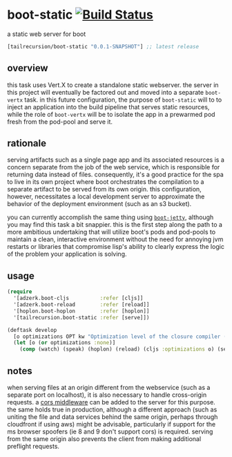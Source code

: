 # boot-static [![Build Status][1]][2]
a static web server for boot

[](dependency)
```clojure
[tailrecursion/boot-static "0.0.1-SNAPSHOT"] ;; latest release
```
[](/dependency)

## overview
this task uses Vert.X to create a standalone static webserver.  the server in this project will eventually be factored out and moved into a separate `boot-vertx` task.  in this future configuration, the purpose of `boot-static` will to to inject an application into the build pipeline that serves static resources, while the role of `boot-vertx` will be to isolate the app in a prewarmed pod fresh from the pod-pool and serve it.

## rationale
serving artifacts such as a single page app and its associated resources is a concern separate from the job of the web service, which is responsible for returning data instead of files.  consequently, it's a good practice for the spa to live in its own project where boot orchestrates the compilation to a separate artifact to be served from its own origin.  this configuration, however, necessitates a local development server to approximate the behavior of the deployment environment (such as an s3 bucket).  

you can currently accomplish the same thing using [`boot-jetty`][3], although you may find this task a bit snappier.  this is the first step along the path to a more ambitious undertaking that will utilize boot's pods and pod-pools to maintain a clean, interactive environment without the need for annoying jvm restarts or libraries that compromise lisp's ability to clearly express the logic of the problem your application is solving.

## usage
```clojure
(require
  '[adzerk.boot-cljs          :refer [cljs]]
  '[adzerk.boot-reload        :refer [reload]]
  '[hoplon.boot-hoplon        :refer [hoplon]]
  '[tailrecursion.boot-static :refer [serve]])

(deftask develop
  [o optimizations OPT kw "Optimization level of the closure compiler (:none :simple :advanced)"]
  (let [o (or optimizations :none)]
    (comp (watch) (speak) (hoplon) (reload) (cljs :optimizations o) (serve))))
```

## notes
when serving files at an origin different from the webservice (such as a separate port on localhost), it is also necessary to handle cross-origin requests.  a [cors middleware][4] can be added to the server for this purpose.  the same holds true in production, although a different approach (such as uniting the file and data services behind the same origin, perhaps through cloudfront if using aws) might be advisable, particularly if support for the ms browser spoofers (ie 8 and 9 don't support cors) is required.  serving from the same origin also prevents the client from making additional preflight requests.

[1]: https://travis-ci.org/tailrecursion/boot-static.png?branch=app-pod
[2]: https://travis-ci.org/tailrecursion/boot-static
[3]: https://github.com/tailrecursion/boot-jetty
[4]: https://github.com/jumblerg/ring.middleware.cors
